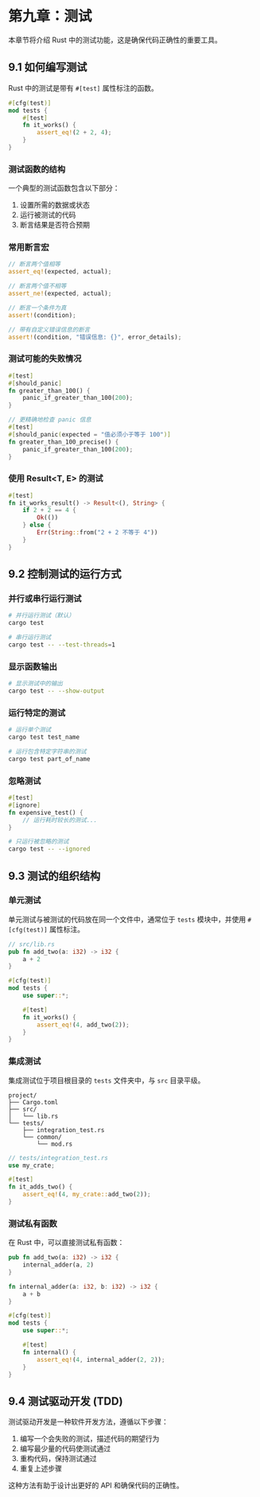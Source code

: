 # 第九章：测试

本章节将介绍 Rust 中的测试功能，这是确保代码正确性的重要工具。

## 9.1 如何编写测试

Rust 中的测试是带有 `#[test]` 属性标注的函数。

```rust
#[cfg(test)]
mod tests {
    #[test]
    fn it_works() {
        assert_eq!(2 + 2, 4);
    }
}
```

### 测试函数的结构

一个典型的测试函数包含以下部分：
1. 设置所需的数据或状态
2. 运行被测试的代码
3. 断言结果是否符合预期

### 常用断言宏

```rust
// 断言两个值相等
assert_eq!(expected, actual);

// 断言两个值不相等
assert_ne!(expected, actual);

// 断言一个条件为真
assert!(condition);

// 带有自定义错误信息的断言
assert!(condition, "错误信息: {}", error_details);
```

### 测试可能的失败情况

```rust
#[test]
#[should_panic]
fn greater_than_100() {
    panic_if_greater_than_100(200);
}

// 更精确地检查 panic 信息
#[test]
#[should_panic(expected = "值必须小于等于 100")]
fn greater_than_100_precise() {
    panic_if_greater_than_100(200);
}
```

### 使用 Result<T, E> 的测试

```rust
#[test]
fn it_works_result() -> Result<(), String> {
    if 2 + 2 == 4 {
        Ok(())
    } else {
        Err(String::from("2 + 2 不等于 4"))
    }
}
```

## 9.2 控制测试的运行方式

### 并行或串行运行测试

```bash
# 并行运行测试（默认）
cargo test

# 串行运行测试
cargo test -- --test-threads=1
```

### 显示函数输出

```bash
# 显示测试中的输出
cargo test -- --show-output
```

### 运行特定的测试

```bash
# 运行单个测试
cargo test test_name

# 运行包含特定字符串的测试
cargo test part_of_name
```

### 忽略测试

```rust
#[test]
#[ignore]
fn expensive_test() {
    // 运行耗时较长的测试...
}
```

```bash
# 只运行被忽略的测试
cargo test -- --ignored
```

## 9.3 测试的组织结构

### 单元测试

单元测试与被测试的代码放在同一个文件中，通常位于 `tests` 模块中，并使用 `#[cfg(test)]` 属性标注。

```rust
// src/lib.rs
pub fn add_two(a: i32) -> i32 {
    a + 2
}

#[cfg(test)]
mod tests {
    use super::*;

    #[test]
    fn it_works() {
        assert_eq!(4, add_two(2));
    }
}
```

### 集成测试

集成测试位于项目根目录的 `tests` 文件夹中，与 `src` 目录平级。

```
project/
├── Cargo.toml
├── src/
│   └── lib.rs
└── tests/
    ├── integration_test.rs
    └── common/
        └── mod.rs
```

```rust
// tests/integration_test.rs
use my_crate;

#[test]
fn it_adds_two() {
    assert_eq!(4, my_crate::add_two(2));
}
```

### 测试私有函数

在 Rust 中，可以直接测试私有函数：

```rust
pub fn add_two(a: i32) -> i32 {
    internal_adder(a, 2)
}

fn internal_adder(a: i32, b: i32) -> i32 {
    a + b
}

#[cfg(test)]
mod tests {
    use super::*;

    #[test]
    fn internal() {
        assert_eq!(4, internal_adder(2, 2));
    }
}
```

## 9.4 测试驱动开发 (TDD)

测试驱动开发是一种软件开发方法，遵循以下步骤：

1. 编写一个会失败的测试，描述代码的期望行为
2. 编写最少量的代码使测试通过
3. 重构代码，保持测试通过
4. 重复上述步骤

这种方法有助于设计出更好的 API 和确保代码的正确性。